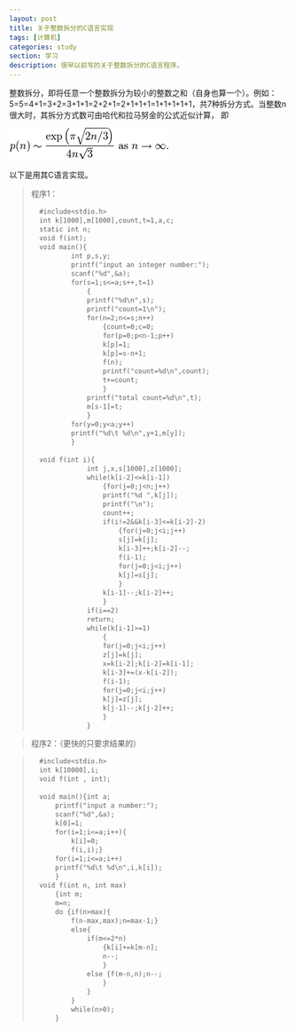 ```yaml
---
layout: post
title: 关于整数拆分的C语言实现 
tags: [计算机]
categories: study
section: 学习
description: 很早以前写的关于整数拆分的C语言程序。
---
```

整数拆分，即将任意一个整数拆分为较小的整数之和（自身也算一个）。例如：5=5=4+1=3+2=3+1+1=2+2+1=2+1+1+1=1+1+1+1+1，共7种拆分方式。当整数n很大时，其拆分方式数可由哈代和拉马努金的公式近似计算，
即

![公式](/files/images/chaifen.png)

以下是用其C语言实现。



> 程序1：
>      
>		#include<stdio.h>
>		int k[1000],m[1000],count,t=1,a,c;
>		static int n;
>		void f(int);
>		void main(){
>				int p,s,y;
>				printf("input an integer number:");
>				scanf("%d",&a);
>				for(s=1;s<=a;s++,t=1)
>					{
>					printf("%d\n",s);
>					printf("count=1\n");
>					for(n=2;n<=s;n++)
>						{count=0;c=0;
>						for(p=0;p<n-1;p++)
>						k[p]=1;
>						k[p]=s-n+1;
>						f(n);
>						printf("count=%d\n",count);
>						t+=count;
>						}
>					printf("total count=%d\n",t);
>					m[s-1]=t;
>					}
>				for(y=0;y<a;y++)
>				printf("%d\t %d\n",y+1,m[y]);
>				}
>				
>		void f(int i){
>					int j,x,s[1000],z[1000];
>					while(k[i-2]<=k[i-1])
>						{for(j=0;j<n;j++)
>						printf("%d ",k[j]);
>						printf("\n");
>						count++;
>						if(i!=2&&k[i-3]<=k[i-2]-2)
>							{for(j=0;j<i;j++)
>							s[j]=k[j];
>							k[i-3]++;k[i-2]--;
>							f(i-1);
>							for(j=0;j<i;j++)
>							k[j]=s[j];
>							}
>						k[i-1]--;k[i-2]++;
>						}
>					if(i==2)
>					return;
>					while(k[i-1]>=1)
>						{
>						for(j=0;j<i;j++)
>						z[j]=k[j];
>						x=k[i-2];k[i-2]=k[i-1];
>						k[i-3]+=(x-k[i-2]);
>						f(i-1);
>						for(j=0;j<i;j++)
>						k[j]=z[j];
>						k[j-1]--;k[j-2]++;
>						}
>					}


>程序2：（更快的只要求结果的）

>		#include<stdio.h>
>		int k[10000],i;
>		void f(int , int);
>
>		void main(){int a;
>			printf("input a number:");
>			scanf("%d",&a);
>			k[0]=1;
>			for(i=1;i<=a;i++){
>				k[i]=0;
>				f(i,i);}
>			for(i=1;i<=a;i++)
>			printf("%d\t %d\n",i,k[i]);
>			} 
>		void f(int n, int max)
>			{int m;
>			m=n;
>			do {if(n>max){
>				f(n-max,max);n=max-1;}
>				else{
>					if(m<=2*n)
>						{k[i]+=k[m-n];
>						n--;
>						}
>					else {f(m-n,n);n--;
>						}
>					}
>				}
>				while(n>0);
>			}